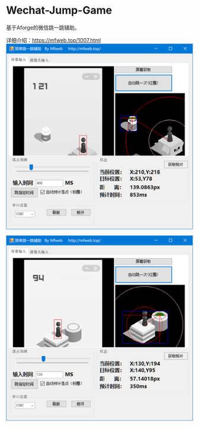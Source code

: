 # Wechat-Jump-Game
基于Aforge的微信跳一跳辅助。


详细介绍：https://mfweb.top/1007.html
![image](http://github.com/Mfweb/Wechat-Jump-Game/raw/master/images/jump1.png)

![image](http://github.com/Mfweb/Wechat-Jump-Game/raw/master/images/jump2.png)